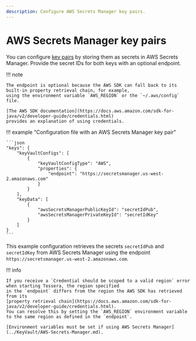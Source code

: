 ```yaml
---
description: Configure AWS Secrets Manager key pairs.
---
```


# AWS Secrets Manager key pairs

You can configure [key pairs](Overview.md) by storing them as secrets in AWS Secrets Manager.
Provide the secret IDs for both keys with an optional endpoint.

!!! note

    The endpoint is optional because the AWS SDK can fall back to its built-in property retrieval chain, for example,
    using the environment variable `AWS_REGION` or the `~/.aws/config` file.

    [The AWS SDK documentation](https://docs.aws.amazon.com/sdk-for-java/v2/developer-guide/credentials.html)
    provides an explanation of using credentials.

!!! example "Configuration file with an AWS Secrets Manager key pair"

    ```json
    "keys": {
        "keyVaultConfigs": [
            {
                "keyVaultConfigType": "AWS",
                "properties": {
                    "endpoint": "https://secretsmanager.us-west-2.amazonaws.com"
                }
            }
        ],
        "keyData": [
            {
                "awsSecretsManagerPublicKeyId": "secretIdPub",
                "awsSecretsManagerPrivateKeyId": "secretIdKey"
            }
        ]
    }
    ```

This example configuration retrieves the secrets `secretIdPub` and `secretIdKey` from AWS Secrets Manager using the
endpoint `https://secretsmanager.us-west-2.amazonaws.com`.

!!! info

    If you receive a `Credential should be scoped to a valid region` error when starting Tessera, the region specified
    in the `endpoint` differs from the region the AWS SDK has retrieved from its
    [property retrieval chain](https://docs.aws.amazon.com/sdk-for-java/v2/developer-guide/credentials.html).
    You can resolve this by setting the `AWS_REGION` environment variable to the same region as defined in the `endpoint`.

    [Environment variables must be set if using AWS Secrets Manager](../KeyVault/AWS-Secrets-Manager.md).
